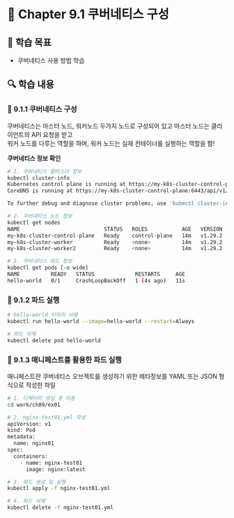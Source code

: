# 📘 Chapter 9.1 쿠버네티스 구성

## 📌 학습 목표

- 쿠버네티스 사용 방법 학습

## 🔍 학습 내용

### 🔸 9.1.1 쿠버네티스 구성

쿠버네티스는 마스터 노드, 워커노드 두가지 노드로 구성되어 있고 마스터 노드는 클라이언트의 API 요청을 받고  
워커 노드를 다루는 역할을 하며, 워커 노드는 실제 컨테이너를 실행하는 역할을 함!

**쿠버네티스 정보 확인**

```bash
# 1. 쿠버네티스 클러스터 정보
kubectl cluster-info
Kubernetes control plane is running at https://my-k8s-cluster-control-plane:6443
CoreDNS is running at https://my-k8s-cluster-control-plane:6443/api/v1/namespaces/kube-system/services/kube-dns:dns/proxy

To further debug and diagnose cluster problems, use 'kubectl cluster-info dump'.

# 2. 쿠버네티스 노드 정보
kubectl get nodes
NAME                           STATUS   ROLES           AGE   VERSION
my-k8s-cluster-control-plane   Ready    control-plane   14m   v1.29.2
my-k8s-cluster-worker          Ready    <none>          14m   v1.29.2
my-k8s-cluster-worker2         Ready    <none>          14m   v1.29.2

# 3. 쿠버네티스 파드 정보
kubectl get pods [-o wide]
NAME          READY   STATUS             RESTARTS     AGE
hello-world   0/1     CrashLoopBackOff   1 (4s ago)   11s
```

### 🔸 9.1.2 파드 실행

```bash
# hello-world 이미지 사용
kubectl run hello-world --image=hello-world --restart=Always

# 파드 삭제
kubectl delete pod hello-world
```

### 🔸 9.1.3 매니페스트를 활용한 파드 실행

매니페스트란 쿠버네티스 오브젝트를 생성하기 위한 메타정보를 YAML 또는 JSON 형식으로 작성한 파일

```bash
# 1. 디렉터리 생성 후 이동
cd work/ch09/ex01

# 2. nginx-test01.yml 작성
apiVersion: v1
kind: Pod
metadata:
  name: nginx01
spec:
  containers:
    - name: nginx-test01
      image: nginx:latest

# 3. 파드 생성 및 실행
kubectl apply -f nginx-test01.yml

# 4. 파드 삭제
kubectl delete -f nginx-test01.yml
```
